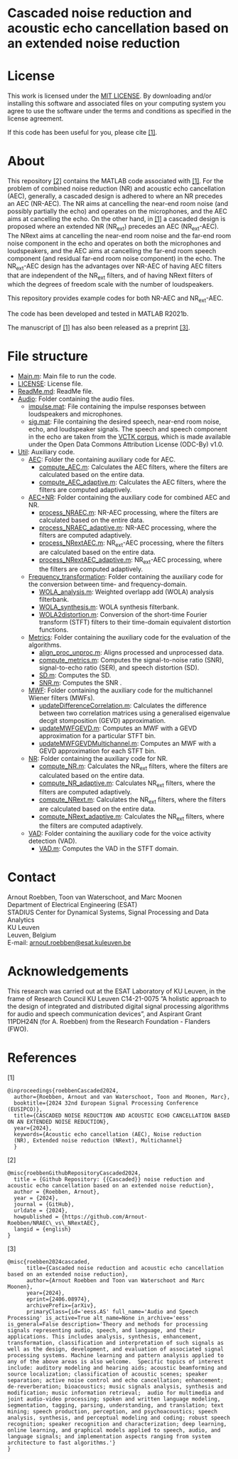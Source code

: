 # Cascaded noise reduction and acoustic echo cancellation based on an extended noise reduction
# License
This work is licensed under the [MIT LICENSE](LICENSE.md). By downloading and/or installing this software and associated files on your computing system you agree to use the software under the terms and conditions as specified in the license agreement.

If this code has been useful for you, please cite [[1]](#References).

# About
This repository [[2]](#References) contains the MATLAB code associated with [[1]](#References). For the problem of combined noise reduction (NR) and acoustic echo cancellation (AEC), generally, a cascaded design is adhered to where an NR precedes an AEC (NR-AEC). The NR aims at cancelling the near-end room noise (and possibly partially the echo) and operates on the microphones, and the AEC aims at cancelling the echo. On the other hand, in [[1]](#References) a cascaded design is proposed where an extended NR (NR<sub>ext</sub>) precedes an AEC (NR<sub>ext</sub>-AEC). The NRext aims at cancelling the near-end room noise and the far-end room noise component in the echo and operates on both the microphones and loudspeakers, and the AEC aims at cancelling the far-end room speech component (and residual far-end room noise component) in the echo. The NR<sub>ext</sub>-AEC design has the advantages over NR-AEC of having AEC filters that are independent of the NR<sub>ext</sub> filters, and of having NRext filters of which the degrees of freedom scale with the number of loudspeakers.

This repository provides example codes for both NR-AEC and NR<sub>ext</sub>-AEC. 

The code has been developed and tested in MATLAB R2021b.

The manuscript of [[1]](#References) has also been released as a preprint [[3]](#References).

# File structure

* [Main.m](Main.m): Main file to run the code.
* [LICENSE](LICENSE.md): License file.
* [ReadMe.md](ReadMe.md): ReadMe file.
* [Audio](Audio): Folder containing the audio files.
    - [impulse.mat](Audio/impulse.mat): File containing the impulse responses between loudspeakers and microphones.
    - [sig.mat](Audio/sig.mat): File containing the desired speech, near-end room noise, echo, and loudspeaker signals. The speech and speech component in the echo are taken from the [VCTK corpus](https://datashare.ed.ac.uk/handle/10283/3443), which is made available under the Open Data Commons Attribution License (ODC-By) v1.0.
* [Util](Util): Auxiliary code.
    - [AEC](Util/AEC): Folder the containing auxiliary code for AEC.
        + [compute_AEC.m](Util/AEC/compute_AEC.m): Calculates the AEC filters, where the filters are calculated based on the entire data.
        + [compute_AEC_adaptive.m](Util/AEC/compute_AEC_adaptive.m): Calculates the AEC filters, where the filters are computed adaptively.
    - [AEC+NR](Util/AEC+NR): Folder containing the auxiliary code for combined AEC and NR.
        + [process_NRAEC.m](Util/AEC+NR/process_NRAEC.m): NR-AEC processing, where the filters are calculated based on the entire data.
        + [process_NRAEC_adaptive.m](Util/AEC+NR/process_NRAEC_adaptive.m): NR-AEC processing, where the filters are computed adaptively.
        + [process_NRextAEC.m](Util/AEC+NR/process_NRextAEC.m): NR<sub>ext</sub>-AEC processing, where the filters are calculated based on the entire data.
        + [process_NRextAEC_adaptive.m](Util/AEC+NR/process_NRextAEC_adaptive.m): NR<sub>ext</sub>-AEC processing, where the filters are computed adaptively.
    - [Frequency_transformation](Util/Frequency_transformation): Folder containing the auxiliary code for the conversion between time- and frequency-domain.
        + [WOLA_analysis.m](Util/Frequency_transformation/WOLA_analysis.m): Weighted overlapp add (WOLA) analysis filterbank.
        + [WOLA_synthesis.m](Util/Frequency_transformation/WOLA_synthesis.m): WOLA synthesis filterbank.    
        + [WOLA2distortion.m](Util/Frequency_transformation/WOLA2distortion.m): Conversion of the short-time Fourier transform (STFT) filters to their time-domain equivalent distortion functions. 
    - [Metrics](Util/Metrics): Folder containing the auxiliary code for the evaluation of the algorithms.
        + [align_proc_unproc.m](Util/Metrics/align_proc_unproc.m): Aligns processed and unprocessed data.  
        + [compute_metrics.m](Util/Metrics/compute_metrics.m): Computes the signal-to-noise ratio (SNR), signal-to-echo ratio (SER), and speech distortion (SD).
        + [SD.m](Util/Metrics/SD.m): Computes the SD.
        + [SNR.m](Util/Metrics/SNR.m): Computes the SNR .
    - [MWF](Util/MWF): Folder containing the auxiliary code for the multichannel Wiener filters (MWFs).
        + [updateDifferenceCorrelation.m](Util/MWF/updateDifferenceCorrelation.m): Calculates the difference between two correlation matrices using a generalised eigenvalue decgit stomposition (GEVD) approximation.
        + [updateMWFGEVD.m](Util/MWF/updateMWFGEVD.m): Computes an MWF with a GEVD approximation for a particular STFT bin. 
        + [updateMWFGEVDMultichannel.m](Util/MWF/updateMWFGEVDMultichannel.m): Computes an MWF with a GEVD approximation for each STFT bin.
    - [NR](Util/NR): Folder containing the auxiliary code for NR.
        + [compute_NR.m](Util/NR/compute_NR.m): Calculates the NR<sub>ext</sub> filters, where the filters are calculated based on the entire data.
        + [compute_NR_adaptive.m](Util/NR/compute_NR_adaptive.m): Calculates NR<sub>ext</sub> filters, where the filters are computed adaptively.
        + [compute_NRext.m](Util/NR/compute_NRext.m): Calculates the NR<sub>ext</sub> filters, where the filters are calculated based on the entire data.
        + [compute_NRext_adaptive.m](Util/NR/compute_NRext_adaptive.m): Calculates the NR<sub>ext</sub> filters, where the filters are computed adaptively.
    - [VAD](Util/VAD): Folder containing the auxiliary code for the voice activity detection (VAD).
        + [VAD.m](Util/VAD/VAD.m): Computes the VAD in the STFT domain.

# Contact
Arnout Roebben, Toon van Waterschoot, and Marc Moonen\
Department of Electrical Engineering (ESAT)\
STADIUS Center for Dynamical Systems, Signal Processing and Data Analytics\
KU Leuven\
Leuven, Belgium\
E-mail: <arnout.roebben@esat.kuleuven.be>

# Acknowledgements
This research was carried out at the ESAT Laboratory of KU Leuven, in the frame of Research Council KU Leuven C14-21-0075 ”A holistic approach to the design of integrated and distributed digital signal processing algorithms for audio and speech communication devices”, and Aspirant Grant 11PDH24N (for A. Roebben) from the Research Foundation - Flanders (FWO).

# References
[1] 
```
@inproceedings{roebbenCascaded2024,
  author={Roebben, Arnout and van Waterschoot, Toon and Moonen, Marc},
  booktitle={2024 32nd European Signal Processing Conference (EUSIPCO)}, 
  title={CASCADED NOISE REDUCTION AND ACOUSTIC ECHO CANCELLATION BASED ON AN EXTENDED NOISE REDUCTION}, 
  year={2024},
  keywords={Acoustic echo cancellation (AEC), Noise reduction
  (NR), Extended noise reduction (NRext), Multichannel}
  }
```

[2]
```
@misc{roebbenGithubRepositoryCascaded2024,
  title = {Github Repository: {{Cascaded}} noise reduction and acoustic echo cancellation based on an extended noise reduction},
  author = {Roebben, Arnout},
  year = {2024},
  journal = {GitHub},
  urldate = {2024},
  howpublished = {https://github.com/Arnout-Roebben/NRAEC\_vs\_NRextAEC},
  langid = {english}
}
```

[3]
```
@misc{roebben2024cascaded,
      title={Cascaded noise reduction and acoustic echo cancellation based on an extended noise reduction}, 
      author={Arnout Roebben and Toon van Waterschoot and Marc Moonen},
      year={2024},
      eprint={2406.08974},
      archivePrefix={arXiv},
      primaryClass={id='eess.AS' full_name='Audio and Speech Processing' is_active=True alt_name=None in_archive='eess' is_general=False description='Theory and methods for processing signals representing audio, speech, and language, and their applications. This includes analysis, synthesis, enhancement, transformation, classification and interpretation of such signals as well as the design, development, and evaluation of associated signal processing systems. Machine learning and pattern analysis applied to any of the above areas is also welcome.  Specific topics of interest include: auditory modeling and hearing aids; acoustic beamforming and source localization; classification of acoustic scenes; speaker separation; active noise control and echo cancellation; enhancement; de-reverberation; bioacoustics; music signals analysis, synthesis and modification; music information retrieval;  audio for multimedia and joint audio-video processing; spoken and written language modeling, segmentation, tagging, parsing, understanding, and translation; text mining; speech production, perception, and psychoacoustics; speech analysis, synthesis, and perceptual modeling and coding; robust speech recognition; speaker recognition and characterization; deep learning, online learning, and graphical models applied to speech, audio, and language signals; and implementation aspects ranging from system architecture to fast algorithms.'}
}
```